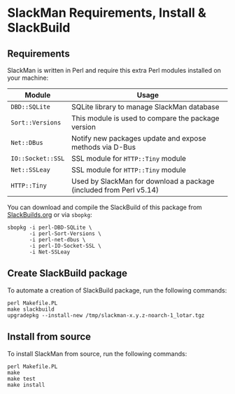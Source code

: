 # SlackMan Requirements, Install & SlackBuild

## Requirements

SlackMan is written in Perl and require this extra Perl modules installed on your machine:

Module            | Usage
------------------|-------------------------------------------------------------
`DBD::SQLite`     | SQLite library to manage SlackMan database
`Sort::Versions`  | This module is used to compare the package version
`Net::DBus`       | Notify new packages update and expose methods via D-Bus
`IO::Socket::SSL` | SSL module for `HTTP::Tiny` module
`Net::SSLeay`     | SSL module for `HTTP::Tiny` module
`HTTP::Tiny`      | Used by SlackMan for download a package (included from Perl v5.14)

You can download and compile the SlackBuild of this package from [SlackBuilds.org](https://slackbuilds.org)
or via `sbopkg`:

    sbopkg -i perl-DBD-SQLite \
           -i perl-Sort-Versions \
           -i perl-net-dbus \
           -i perl-IO-Socket-SSL \
           -i Net-SSLeay

## Create SlackBuild package

To automate a creation of SlackBuild package, run the following commands:

    perl Makefile.PL
    make slackbuild
    upgradepkg --install-new /tmp/slackman-x.y.z-noarch-1_lotar.tgz

## Install from source

To install SlackMan from source, run the following commands:

    perl Makefile.PL
    make
    make test
    make install
